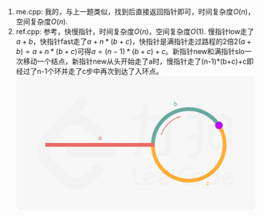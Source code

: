 1. me.cpp: 我的，与上一题类似，找到后直接返回指针即可，时间复杂度$O(n)$，空间复杂度$O(n)$.
2. ref.cpp: 参考，快慢指针，时间复杂度$O(n)$，空间复杂度$O(1)$.
慢指针low走了$a+b$，快指针fast走了$a+n*(b+c)$，快指针是满指针走过路程的2倍$2(a+b)=a+n*(b+c)$可得$a=(n-1)*(b+c)+c$。新指针new和满指针slo一次移动一个结点，新指针new从头开始走了a时，慢指针走了(n-1)*(b+c)+c即经过了n-1个环并走了c步中再次到达了入环点。
![alt text](142_fig1.png)